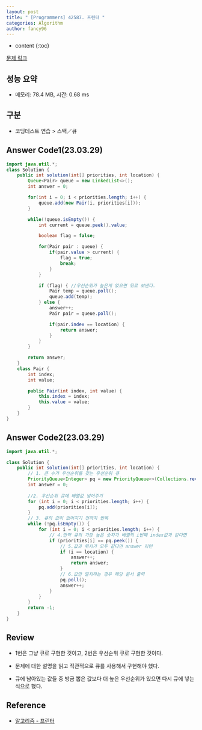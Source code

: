 ```yaml
---
layout: post
title: " [Programmers] 42587. 프린터 "
categories: Algorithm
author: fancy96
---
```

* content
{:toc}

[문제 링크](https://school.programmers.co.kr/learn/courses/30/lessons/42587`)

## 성능 요약

* 메모리: 78.4 MB, 시간: 0.68 ms

## 구분

* 코딩테스트 연습 > 스택／큐

## Answer Code1(23.03.29)

```java
import java.util.*;
class Solution {
    public int solution(int[] priorities, int location) {
        Queue<Pair> queue = new LinkedList<>();
        int answer = 0;

        for(int i = 0; i < priorities.length; i++) {
            queue.add(new Pair(i, priorities[i]));
        }

        while(!queue.isEmpty()) {
            int current = queue.peek().value;

            boolean flag = false;

            for(Pair pair : queue) {
                if(pair.value > current) {
                    flag = true;
                    break;
                }
            }

            if (flag) { //우선순위가 높은게 있으면 뒤로 보낸다.
                Pair temp = queue.poll();
                queue.add(temp);
            } else {
                answer++;
                Pair pair = queue.poll();

                if(pair.index == location) {
                    return answer;
                }
            }
        }

        return answer;
    }
    class Pair {
        int index;
        int value;

        public Pair(int index, int value) {
            this.index = index;
            this.value = value;
        }
    }
}
```

## Answer Code2(23.03.29)

```java
import java.util.*;

class Solution {
    public int solution(int[] priorities, int location) {
        // 1. 큰 수가 우선순위를 갖는 우선순위 큐
        PriorityQueue<Integer> pq = new PriorityQueue<>(Collections.reverseOrder());
        int answer = 0;
        
        //2. 우선순위 큐에 배열값 넣어주기
        for (int i = 0; i < priorities.length; i++) {
            pq.add(priorities[i]);
        }
        // 3. 큐의 값이 없어지기 전까지 반복
        while (!pq.isEmpty()) {
            for (int i = 0; i < priorities.length; i++) {
                // 4.만약 큐의 가장 높은 숫자가 배열의 i번째 index값과 같다면
                if (priorities[i] == pq.peek()) {
                    // 5.값과 위치가 모두 같다면 answer 리턴
                    if (i == location) {
                        answer++;
                        return answer;
                    }
                    // 6.값만 일치하는 경우 해당 문서 출력
                    pq.poll();
                    answer++;
                }
            }
        }
        return -1;
    }
}
```

## Review

* 1번은 그냥 큐로 구현한 것이고, 2번은 우선순위 큐로 구현한 것이다.

* 문제에 대한 설명을 읽고 직관적으로 큐를 사용해서 구현해야 했다.

* 큐에 남아있는 값들 중 방금 뽑은 값보다 더 높은 우선순위가 있으면 다시 큐에 넣는 식으로 했다.

## Reference

* [알고리즘 - 프린터](https://easybrother0103.tistory.com/112)
